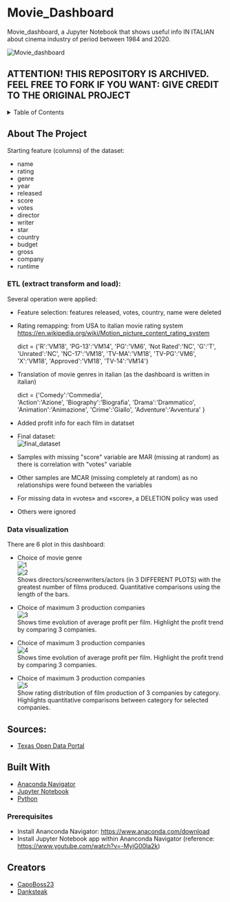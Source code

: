 # Movie_Dashboard

Movie_dashboard, a Jupyter Notebook that shows useful info IN ITALIAN about cinema industry of period between 1984 and 2020.

![Movie_dashboard](/images/Movie_dashboard.png)

## ATTENTION! THIS REPOSITORY IS ARCHIVED. FEEL FREE TO FORK IF YOU WANT: GIVE CREDIT TO THE ORIGINAL PROJECT

<!-- TABLE OF CONTENTS -->
<details>
  <summary>Table of Contents</summary>
  <ol>
    <li>
      <a href="#about-the-project">About The Project</a>
    </li>
    <li>
      <a href="#sources">Sources</a>
    </li>
    <li>
        <a href="#built-with">Built With</a>
   </li>
    <li>
        <a href="#prerequisites">Prerequisites</a>
   </li>
   <li> 
        <a href="#getting-started">Getting Started</a>
    </li>
    <li>
        <a href="#creators">Creators</a>
    </li>
  </ol>
</details>

<!-- ABOUT THE PROJECT -->
## About The Project

Starting feature (columns) of the dataset:
* name
* rating
* genre
* year
* released
* score
* votes
* director
* writer
* star
* country
* budget
* gross
* company
* runtime

### ETL (extract transform and load):
Several operation were applied:
* Feature selection: features released, votes, country, name were deleted
* Rating remapping: from USA to italian movie rating system https://en.wikipedia.org/wiki/Motion_picture_content_rating_system

  dict = {'R':'VM18',
  'PG-13':'VM14',
  'PG':'VM6',
  'Not Rated':'NC',
  'G':'T',
  'Unrated':'NC',
  'NC-17':'VM18',
  'TV-MA':'VM18',
  'TV-PG':'VM6',
  'X':'VM18',
  'Approved':'VM18',
  'TV-14':'VM14'}

* Translation of movie genres in italian (as the dashboard is written in italian)

  dict = {'Comedy':'Commedia',          
  'Action':'Azione', 
  'Biography':'Biografia',
  'Drama':'Drammatico',
  'Animation':'Animazione',
  'Crime':'Giallo',
  'Adventure':'Avventura'
  }

* Added profit info for each film in datatset
* Final dataset: <br>
    ![final_dataset](/images/final_dataset.png)
    <br>
* Samples with missing "score" variable are MAR (missing at random) as there is correlation with "votes" variable
* Other samples are MCAR (missing completely at random) as no relationships were found between the variables
* For missing data in «votes» and «score», a DELETION policy was used
* Others were ignored

### Data visualization
There are 6 plot in this dashboard:
* Choice of movie genre <br>
  ![1](/images/1.png) 
  <br> 
  ![2](/images/2.png)
  <br>
  Shows directors/screenwriters/actors (in 3 DIFFERENT PLOTS) with the greatest number of films produced. Quantitative comparisons using the length of the bars.
  
* Choice of maximum 3 production companies
  <br>
  ![3](/images/3.png)
  <br>
  Shows time evolution of average profit per film. Highlight the profit trend by comparing 3 companies.

* Choice of maximum 3 production companies
  <br>
  ![4](/images/4.png)
  <br>
  Shows time evolution of average profit per film. Highlight the profit trend by comparing 3 companies.

* Choice of maximum 3 production companies
  <br>
  ![5](/images/5.png)
  <br>
  Show rating distribution of film production of 3 companies by category. Highlights quantitative comparisons between category for selected companies.

<!-- SOURCES -->
## Sources:
* [Texas Open Data Portal](https://data.texas.gov/dataset/Movie-Data-Demonstration-Dataset/783c-ev6z/about_data)

<!-- BUILT WITH -->
## Built With

* [Anaconda Navigator](https://www.anaconda.com/anaconda-navigator)
* [Jupyter Notebook](https://jupyter.org/)
* [Python](https://www.python.org/)


<!-- PREREQUISITES -->

### Prerequisites

* Install Ananconda Navigator: https://www.anaconda.com/download
* Install Jupyter Notebook app within Ananconda Navigator (reference: https://www.youtube.com/watch?v=-MyjG00la2k)

<!-- CREATORS -->
## Creators

* [CapoBoss23](https://github.com/CapoBoss23)
* [Danksteak](https://github.com/Danksteak)
